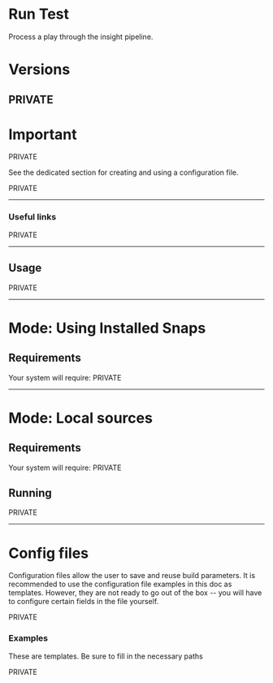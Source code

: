 # Run Test

Process a play through the insight pipeline.

# Versions

PRIVATE
---

# Important

PRIVATE

See the dedicated section for creating and using a configuration file.

PRIVATE

---

### Useful links

PRIVATE


---

## Usage

PRIVATE

---

# Mode: Using Installed Snaps

## Requirements

Your system will require:
 PRIVATE

---

# Mode: Local sources

## Requirements

Your system will require:
 PRIVATE

## Running

PRIVATE

---

# Config files

Configuration files allow the user to save and reuse build parameters. It is recommended to use the
configuration file examples in this doc as templates. However, they are not ready to go out of the
box -- you will have to configure certain fields in the file yourself.

PRIVATE


### Examples

These are templates. Be sure to fill in the necessary paths

PRIVATE
